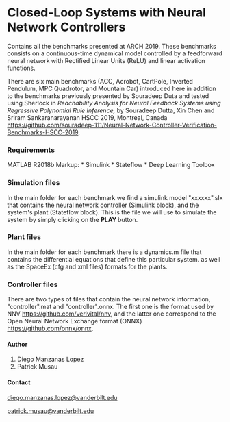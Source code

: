 
# Closed-Loop Systems with Neural Network Controllers
Contains all the benchmarks presented at ARCH 2019. These benchmarks consists on a continuous-time dynamical model controlled
by a feedforward neural network with Rectified Linear Units (ReLU) and linear activation functions.

There are six main benchmarks (ACC, Acrobot, CartPole, Inverted Pendulum, MPC Quadrotor, and Mountain Car) introduced here in 
addition to the benchmarks previously presented by Souradeep Duta and tested using Sherlock in <i>
Reachability Analysis for Neural Feedback Systems using Regressive Polynomial Rule Inference, </i> by Souradeep Dutta, Xin Chen and Sriram Sankaranarayanan HSCC 2019, Montreal, Canada 
https://github.com/souradeep-111/Neural-Network-Controller-Verification-Benchmarks-HSCC-2019. 

### Requirements

MATLAB R2018b 
Markup: * Simulink
        * Stateflow
        * Deep Learning Toolbox

### Simulation files

In the main folder for each benchmark we find a simulink model "xxxxxx".slx that contains the neural network 
controller (Simulink block), and the system's plant (Stateflow block). This is the file we will use to simulate the system by simply
clicking on the <b> PLAY </b> button.

### Plant files

In the main folder for each benchmark there is a dynamics.m file that contains the differential equations that define this particular system.
as well as the SpaceEx (cfg and xml files) formats for the plants. 

### Controller files

There are two types of files that contain the neural network information, "controller".mat and "controller".onnx. The first one is the 
format used by NNV https://github.com/verivital/nnv, and the latter one correspond to the Open Neural Network Exchange format (ONNX) 
https://github.com/onnx/onnx. 


#### Author

1. Diego Manzanas Lopez
2. Patrick Musau

#### Contact

diego.manzanas.lopez@vanderbilt.edu

patrick.musau@vanderbilt.edu
